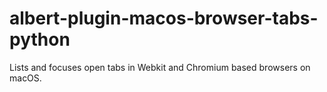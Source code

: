 # albert-plugin-macos-browser-tabs-python

Lists and focuses open tabs in Webkit and Chromium based browsers on macOS.